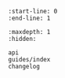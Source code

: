 ```{include} ../README.md
:start-line: 0
:end-line: 1
```

```{toctree}
:maxdepth: 1
:hidden:

api
guides/index
changelog
```
